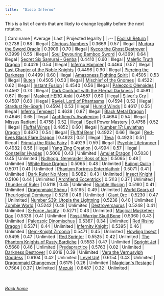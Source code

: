 ```yaml
---
title:  "Disco Inferno"
---
```


This is a list of cards that are likely to change legality before the next rotation.

| Card name | Average | Last | Projected legality |
| :-- |
[Foolish Return](https://db.ygoprodeck.com/card/?search=Foolish%20Return) | 0.2738 | 0.68 | Illegal |
[Glorious Numbers](https://db.ygoprodeck.com/card/?search=Glorious%20Numbers) | 0.3669 | 0.57 | Illegal |
[Mudora the Sword Oracle](https://db.ygoprodeck.com/card/?search=Mudora%20the%20Sword%20Oracle) | 0.3909 | 0.70 | Illegal |
[Kycoo the Ghost Destroyer](https://db.ygoprodeck.com/card/?search=Kycoo%20the%20Ghost%20Destroyer) | 0.3999 | 0.55 | Illegal |
[Soul Devouring Bamboo Sword](https://db.ygoprodeck.com/card/?search=Soul%20Devouring%20Bamboo%20Sword) | 0.4369 | 0.64 | Illegal |
[Secret Six Samurai - Genba](https://db.ygoprodeck.com/card/?search=Secret%20Six%20Samurai%20-%20Genba) | 0.4410 | 0.60 | Illegal |
[Malefic Truth Dragon](https://db.ygoprodeck.com/card/?search=Malefic%20Truth%20Dragon) | 0.4429 | 0.54 | Illegal |
[Inferno Hammer](https://db.ygoprodeck.com/card/?search=Inferno%20Hammer) | 0.4464 | 0.57 | Illegal |
[Last Chapter of the Noble Knights](https://db.ygoprodeck.com/card/?search=Last%20Chapter%20of%20the%20Noble%20Knights) | 0.4496 | 0.90 | Illegal |
[Piercing the Darkness](https://db.ygoprodeck.com/card/?search=Piercing%20the%20Darkness) | 0.4499 | 0.60 | Illegal |
[Amazoness Fighting Spirit](https://db.ygoprodeck.com/card/?search=Amazoness%20Fighting%20Spirit) | 0.4505 | 0.53 | Illegal |
[Buten](https://db.ygoprodeck.com/card/?search=Buten) | 0.4505 | 0.53 | Illegal |
[Mischief of the Gnomes](https://db.ygoprodeck.com/card/?search=Mischief%20of%20the%20Gnomes) | 0.4522 | 0.62 | Illegal |
[Instant Fusion](https://db.ygoprodeck.com/card/?search=Instant%20Fusion) | 0.4540 | 0.56 | Illegal |
[Paleozoic Olenoides](https://db.ygoprodeck.com/card/?search=Paleozoic%20Olenoides) | 0.4562 | 0.73 | Illegal |
[Dark Contract with the Eternal Darkness](https://db.ygoprodeck.com/card/?search=Dark%20Contract%20with%20the%20Eternal%20Darkness) | 0.4581 | 0.67 | Illegal |
[Masked HERO Anki](https://db.ygoprodeck.com/card/?search=Masked%20HERO%20Anki) | 0.4587 | 0.60 | Illegal |
[Silver's Cry](https://db.ygoprodeck.com/card/?search=Silver's%20Cry) | 0.4587 | 0.60 | Illegal |
[Raviel, Lord of Phantasms](https://db.ygoprodeck.com/card/?search=Raviel,%20Lord%20of%20Phantasms) | 0.4594 | 0.53 | Illegal |
[Stardust Re-Spark](https://db.ygoprodeck.com/card/?search=Stardust%20Re-Spark) | 0.4594 | 0.53 | Illegal |
[Humid Winds](https://db.ygoprodeck.com/card/?search=Humid%20Winds) | 0.4617 | 0.55 | Illegal |
[Inferno Tempest](https://db.ygoprodeck.com/card/?search=Inferno%20Tempest) | 0.4638 | 0.87 | Illegal |
[Black Metal Dragon](https://db.ygoprodeck.com/card/?search=Black%20Metal%20Dragon) | 0.4646 | 0.65 | Illegal |
[Archfiend's Awakening](https://db.ygoprodeck.com/card/?search=Archfiend's%20Awakening) | 0.4694 | 0.54 | Illegal |
[Missus Radiant](https://db.ygoprodeck.com/card/?search=Missus%20Radiant) | 0.4758 | 0.52 | Illegal |
[Spell Power Mastery](https://db.ygoprodeck.com/card/?search=Spell%20Power%20Mastery) | 0.4758 | 0.52 | Illegal |
[Fluffal Wings](https://db.ygoprodeck.com/card/?search=Fluffal%20Wings) | 0.4852 | 0.60 | Illegal |
[Number 17: Leviathan Dragon](https://db.ygoprodeck.com/card/?search=Number%2017:%20Leviathan%20Dragon) | 0.4870 | 0.54 | Illegal |
[Fluffal Bear](https://db.ygoprodeck.com/card/?search=Fluffal%20Bear) | 0.4922 | 0.66 | Illegal |
[Red-Eyes Black Flare Dragon](https://db.ygoprodeck.com/card/?search=Red-Eyes%20Black%20Flare%20Dragon) | 0.4923 | 0.51 | Illegal |
[Teva](https://db.ygoprodeck.com/card/?search=Teva) | 0.4923 | 0.51 | Illegal |
[Primula the Rikka Fairy](https://db.ygoprodeck.com/card/?search=Primula%20the%20Rikka%20Fairy) | 0.4929 | 0.59 | Illegal |
[Psychic Lifetrancer](https://db.ygoprodeck.com/card/?search=Psychic%20Lifetrancer) | 0.4982 | 0.56 | Illegal |
[Yang Zing Creation](https://db.ygoprodeck.com/card/?search=Yang%20Zing%20Creation) | 0.4994 | 0.57 | Illegal |
[Constellar Hyades](https://db.ygoprodeck.com/card/?search=Constellar%20Hyades) | 0.5006 | 0.43 | Unlimited |
[Amulet Dragon](https://db.ygoprodeck.com/card/?search=Amulet%20Dragon) | 0.5030 | 0.45 | Unlimited |
[Nidhogg, Generaider Boss of Ice](https://db.ygoprodeck.com/card/?search=Nidhogg,%20Generaider%20Boss%20of%20Ice) | 0.5065 | 0.48 | Unlimited |
[White Rose Dragon](https://db.ygoprodeck.com/card/?search=White%20Rose%20Dragon) | 0.5065 | 0.48 | Unlimited |
[Bujingi Quilin](https://db.ygoprodeck.com/card/?search=Bujingi%20Quilin) | 0.5071 | 0.41 | Unlimited |
[Phantom Fortress Enterblathnir](https://db.ygoprodeck.com/card/?search=Phantom%20Fortress%20Enterblathnir) | 0.5071 | 0.41 | Unlimited |
[Dark Ruler No More](https://db.ygoprodeck.com/card/?search=Dark%20Ruler%20No%20More) | 0.5082 | 0.43 | Unlimited |
[Insect Knight](https://db.ygoprodeck.com/card/?search=Insect%20Knight) | 0.5106 | 0.44 | Unlimited |
[Archfiend Eccentrick](https://db.ygoprodeck.com/card/?search=Archfiend%20Eccentrick) | 0.5113 | 0.37 | Unlimited |
[Thunder of Ruler](https://db.ygoprodeck.com/card/?search=Thunder%20of%20Ruler) | 0.5118 | 0.45 | Unlimited |
[Bubble Illusion](https://db.ygoprodeck.com/card/?search=Bubble%20Illusion) | 0.5160 | 0.41 | Unlimited |
[Dragonmaid Sheou](https://db.ygoprodeck.com/card/?search=Dragonmaid%20Sheou) | 0.5165 | 0.49 | Unlimited |
[World Gears of Theurlogical Demiurgy](https://db.ygoprodeck.com/card/?search=World%20Gears%20of%20Theurlogical%20Demiurgy) | 0.5218 | 0.46 | Unlimited |
[Giant Orc](https://db.ygoprodeck.com/card/?search=Giant%20Orc) | 0.5230 | 0.47 | Unlimited |
[Number S39: Utopia the Lightning](https://db.ygoprodeck.com/card/?search=Number%20S39:%20Utopia%20the%20Lightning) | 0.5236 | 0.40 | Unlimited |
[Zombie World](https://db.ygoprodeck.com/card/?search=Zombie%20World) | 0.5242 | 0.48 | Unlimited |
[Destroyersaurus](https://db.ygoprodeck.com/card/?search=Destroyersaurus) | 0.5248 | 0.41 | Unlimited |
[S-Force Justify](https://db.ygoprodeck.com/card/?search=S-Force%20Justify) | 0.5271 | 0.43 | Unlimited |
[Magical Musketeer Doc](https://db.ygoprodeck.com/card/?search=Magical%20Musketeer%20Doc) | 0.5336 | 0.41 | Unlimited |
[Fossil Warrior Skull Bone](https://db.ygoprodeck.com/card/?search=Fossil%20Warrior%20Skull%20Bone) | 0.5360 | 0.43 | Unlimited |
[Paleozoic Dinomischus](https://db.ygoprodeck.com/card/?search=Paleozoic%20Dinomischus) | 0.5367 | 0.34 | Unlimited |
[Red Rising Dragon](https://db.ygoprodeck.com/card/?search=Red%20Rising%20Dragon) | 0.5371 | 0.44 | Unlimited |
[Infernity Knight](https://db.ygoprodeck.com/card/?search=Infernity%20Knight) | 0.5395 | 0.46 | Unlimited |
[Gem-Knight Zirconia](https://db.ygoprodeck.com/card/?search=Gem-Knight%20Zirconia) | 0.5471 | 0.45 | Unlimited |
[Howling Insect](https://db.ygoprodeck.com/card/?search=Howling%20Insect) | 0.5495 | 0.47 | Unlimited |
[Red Sprinter](https://db.ygoprodeck.com/card/?search=Red%20Sprinter) | 0.5525 | 0.42 | Unlimited |
[The Phantom Knights of Rusty Bardiche](https://db.ygoprodeck.com/card/?search=The%20Phantom%20Knights%20of%20Rusty%20Bardiche) | 0.5583 | 0.47 | Unlimited |
[Spright Jet](https://db.ygoprodeck.com/card/?search=Spright%20Jet) | 0.5660 | 0.46 | Unlimited |
[Predapractice](https://db.ygoprodeck.com/card/?search=Predapractice) | 0.5763 | 0.02 | Unlimited |
[Darkness Destroyer](https://db.ygoprodeck.com/card/?search=Darkness%20Destroyer) | 0.6019 | 0.39 | Unlimited |
[Vera the Vernusylph Goddess](https://db.ygoprodeck.com/card/?search=Vera%20the%20Vernusylph%20Goddess) | 0.6104 | 0.42 | Unlimited |
[Level Up!](https://db.ygoprodeck.com/card/?search=Level%20Up!) | 0.6154 | 0.43 | Unlimited |
[Dragonmaid Changeover](https://db.ygoprodeck.com/card/?search=Dragonmaid%20Changeover) | 0.6175 | 0.26 | Unlimited |
[Magician's Restage](https://db.ygoprodeck.com/card/?search=Magician's%20Restage) | 0.7564 | 0.37 | Unlimited |
[Mezuki](https://db.ygoprodeck.com/card/?search=Mezuki) | 0.8487 | 0.32 | Unlimited |

<br>

###### [Back home](index)